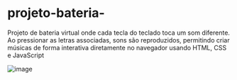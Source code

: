 # projeto-bateria-
Projeto de bateria virtual onde cada tecla do teclado toca um som diferente. Ao pressionar as letras associadas, sons são reproduzidos, permitindo criar músicas de forma interativa diretamente no navegador usando HTML, CSS e JavaScript

![image](https://github.com/user-attachments/assets/2a31d772-9daa-4cd4-b1c6-44c9a6cd9714)
